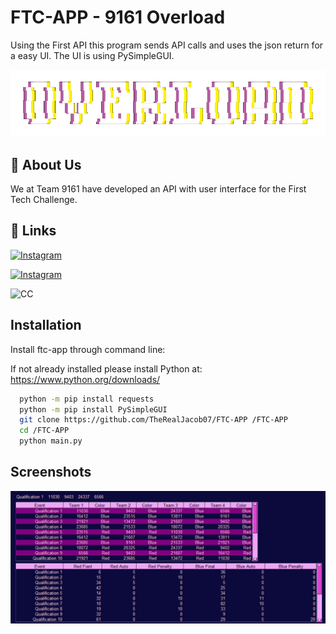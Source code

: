 
# FTC-APP - 9161 Overload

Using the First API this program sends API calls and uses the json return for a easy UI. The UI is using PySimpleGUI.



![Logo](https://github.com/TheRealJacob07/FTC-APP/blob/main/Images/Overload.png)


## 🚀 About Us
We at Team 9161 have developed an API with user interface for the First Tech Challenge.
## 🔗 Links
[![Instagram](https://img.shields.io/badge/Instagram-E4405F?style=for-the-badge&logo=instagram&logoColor=white)](www.instagram.com/ftcoverload9161)

[![Instagram](https://img.shields.io/badge/Python-3776AB?style=for-the-badge&logo=python&logoColor=white)](https://www.python.org/downloads/)

![CC](https://licensebuttons.net/l/by-nc-sa/3.0/88x31.png)




## Installation

Install ftc-app through command line:

If not already installed please install Python at: https://www.python.org/downloads/

```bash
  python -m pip install requests
  python -m pip install PySimpleGUI
  git clone https://github.com/TheRealJacob07/FTC-APP /FTC-APP
  cd /FTC-APP
  python main.py
```

## Screenshots

![App Screenshot](https://github.com/TheRealJacob07/FTC-APP/blob/main/Images/Screenshot.png)

